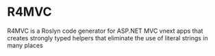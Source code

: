 # R4MVC
R4MVC is a Roslyn code generator for ASP.NET MVC vnext apps that creates strongly typed helpers that eliminate the use of literal strings in many places
